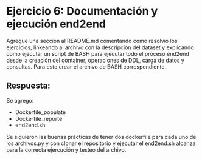 # Ejercicio 6: Documentación y ejecución end2end

Agregue una sección al README.md comentando como resolvió los ejercicios, linkeando al archivo con la descripción del dataset y explicando como ejecutar un script de BASH para ejecutar todo el proceso end2end desde la creación del container, operaciones de DDL, carga de datos y consultas. Para esto crear el archivo de BASH correspondiente.

## Respuesta:

Se agrego:
- Dockerfile_populate
- Dockerfile_reporte
- end2end.sh

Se siguieron las buenas prácticas de tener dos dockerfile para cada uno de los archivos.py y con clonar el repositorio y ejecutar el end2end.sh alcanza para la correcta ejercución y testeo del archivo. 

